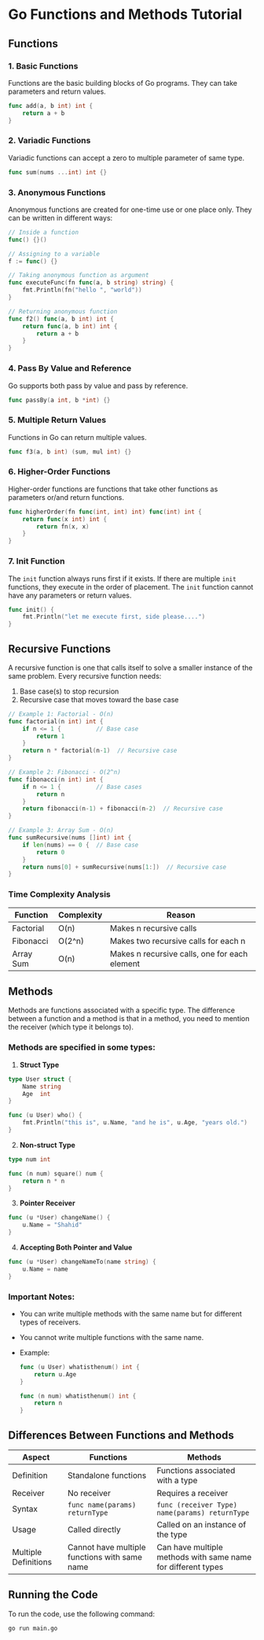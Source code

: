 # Go Functions and Methods Tutorial

## Functions

### 1. Basic Functions

Functions are the basic building blocks of Go programs. They can take parameters and return values.

```go
func add(a, b int) int {
    return a + b
}
```

### 2. Variadic Functions

Variadic functions can accept a zero to multiple parameter of same type.

```go
func sum(nums ...int) int {}
```

### 3. Anonymous Functions

Anonymous functions are created for one-time use or one place only. They can be written in different ways:

```go
// Inside a function
func() {}()

// Assigning to a variable
f := func() {}

// Taking anonymous function as argument
func executeFunc(fn func(a, b string) string) {
    fmt.Println(fn("hello ", "world"))
}

// Returning anonymous function
func f2() func(a, b int) int {
    return func(a, b int) int {
        return a + b
    }
}
```

### 4. Pass By Value and Reference

Go supports both pass by value and pass by reference.

```go
func passBy(a int, b *int) {}
```

### 5. Multiple Return Values

Functions in Go can return multiple values.

```go
func f3(a, b int) (sum, mul int) {}
```

### 6. Higher-Order Functions

Higher-order functions are functions that take other functions as parameters or/and return functions.

```go
func higherOrder(fn func(int, int) int) func(int) int {
    return func(x int) int {
        return fn(x, x)
    }
}
```

### 7. Init Function

The `init` function always runs first if it exists. If there are multiple `init` functions, they execute in the order of placement. The `init` function cannot have any parameters or return values.

```go
func init() {
    fmt.Println("let me execute first, side please....")
}
```

## Recursive Functions

A recursive function is one that calls itself to solve a smaller instance of the same problem. Every recursive function needs:

1. Base case(s) to stop recursion
2. Recursive case that moves toward the base case

```go
// Example 1: Factorial - O(n)
func factorial(n int) int {
    if n <= 1 {          // Base case
        return 1
    }
    return n * factorial(n-1)  // Recursive case
}

// Example 2: Fibonacci - O(2^n)
func fibonacci(n int) int {
    if n <= 1 {          // Base cases
        return n
    }
    return fibonacci(n-1) + fibonacci(n-2)  // Recursive case
}

// Example 3: Array Sum - O(n)
func sumRecursive(nums []int) int {
    if len(nums) == 0 {  // Base case
        return 0
    }
    return nums[0] + sumRecursive(nums[1:])  // Recursive case
}
```

### Time Complexity Analysis

| Function  | Complexity | Reason                                        |
| --------- | ---------- | --------------------------------------------- |
| Factorial | O(n)       | Makes n recursive calls                       |
| Fibonacci | O(2^n)     | Makes two recursive calls for each n          |
| Array Sum | O(n)       | Makes n recursive calls, one for each element |

## Methods

Methods are functions associated with a specific type. The difference between a function and a method is that in a method, you need to mention the receiver (which type it belongs to).

### Methods are specified in some types:

1. **Struct Type**

```go
type User struct {
    Name string
    Age  int
}

func (u User) who() {
    fmt.Println("this is", u.Name, "and he is", u.Age, "years old.")
}
```

2. **Non-struct Type**

```go
type num int

func (n num) square() num {
    return n * n
}
```

3. **Pointer Receiver**

```go
func (u *User) changeName() {
    u.Name = "Shahid"
}
```

4. **Accepting Both Pointer and Value**

```go
func (u *User) changeNameTo(name string) {
    u.Name = name
}
```

### Important Notes:

- You can write multiple methods with the same name but for different types of receivers.
- You cannot write multiple functions with the same name.
- Example:

  ```go
  func (u User) whatisthenum() int {
      return u.Age
  }

  func (n num) whatisthenum() int {
      return n
  }
  ```

## Differences Between Functions and Methods

| Aspect               | Functions                                     | Methods                                                      |
| -------------------- | --------------------------------------------- | ------------------------------------------------------------ |
| Definition           | Standalone functions                          | Functions associated with a type                             |
| Receiver             | No receiver                                   | Requires a receiver                                          |
| Syntax               | `func name(params) returnType`                | `func (receiver Type) name(params) returnType`               |
| Usage                | Called directly                               | Called on an instance of the type                            |
| Multiple Definitions | Cannot have multiple functions with same name | Can have multiple methods with same name for different types |

## Running the Code

To run the code, use the following command:

```bash
go run main.go
```
